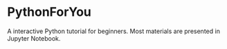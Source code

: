 # PythonForYou
A interactive Python tutorial for beginners. Most materials are presented in Jupyter Notebook.
